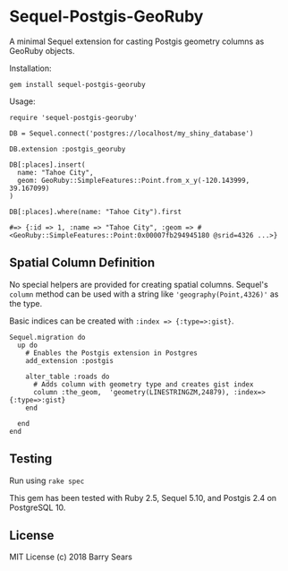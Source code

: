 Sequel-Postgis-GeoRuby
======================

A minimal Sequel extension for casting Postgis geometry columns as GeoRuby objects.

Installation:

    gem install sequel-postgis-georuby

Usage:

    require 'sequel-postgis-georuby'

    DB = Sequel.connect('postgres://localhost/my_shiny_database')

    DB.extension :postgis_georuby

    DB[:places].insert(
      name: "Tahoe City",
      geom: GeoRuby::SimpleFeatures::Point.from_x_y(-120.143999, 39.167099)
    )

    DB[:places].where(name: "Tahoe City").first

    #=> {:id => 1, :name => "Tahoe City", :geom => #<GeoRuby::SimpleFeatures::Point:0x00007fb294945180 @srid=4326 ...>}


## Spatial Column Definition

No special helpers are provided for creating spatial columns. Sequel's `column` method can be used with a string like `'geography(Point,4326)'` as the type.

Basic indices can be created with `:index => {:type=>:gist}`.

    Sequel.migration do
      up do
        # Enables the Postgis extension in Postgres
        add_extension :postgis

        alter_table :roads do
          # Adds column with geometry type and creates gist index
          column :the_geom,  'geometry(LINESTRINGZM,24879), :index=>{:type=>:gist}
        end

      end
    end

## Testing

Run using `rake spec`

This gem has been tested with Ruby 2.5, Sequel 5.10, and Postgis 2.4 on PostgreSQL 10.

## License

MIT License (c) 2018 Barry Sears

